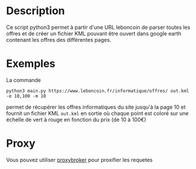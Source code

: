 # Description
Ce script python3 permet à partir d'une URL leboncoin de parser toutes les offres et de créer un fichier KML pouvant être ouvert dans google earth contenant les offres des différentes pages.

# Exemples
La commande
```
python3 main.py https://www.leboncoin.fr/informatique/offres/ out.kml -e 10,100 -m 10
```
permet de récupérer les offres informatiques du site jusqu'à la page 10 et fournit un fichier KML `out.kml` en sortie où chaque point est coloré sur une échelle de vert à rouge en fonction du prix (de 10 à 100€)

# Proxy
Vous pouvez utiliser [proxybroker](https://github.com/constverum/ProxyBroker) pour proxifier les requetes
